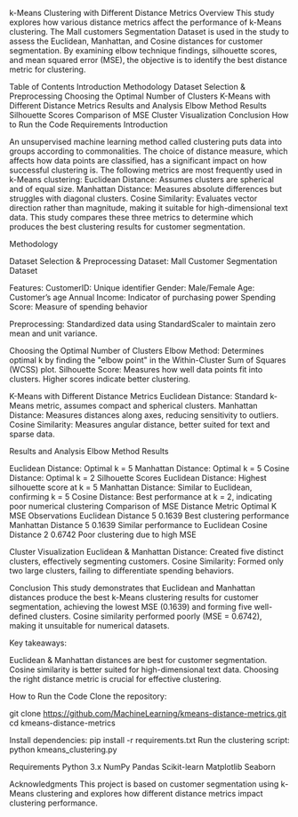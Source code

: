 k-Means Clustering with Different Distance Metrics
Overview
This study explores how various distance metrics affect the performance of k-Means clustering.  The Mall customers Segmentation Dataset is used in the study to assess the Euclidean, Manhattan, and Cosine distances for customer segmentation.  By examining elbow technique findings, silhouette scores, and mean squared error (MSE), the objective is to identify the best distance metric for clustering.

Table of Contents
Introduction
Methodology
Dataset Selection & Preprocessing
Choosing the Optimal Number of Clusters
K-Means with Different Distance Metrics
Results and Analysis
Elbow Method Results
Silhouette Scores
Comparison of MSE
Cluster Visualization
Conclusion
How to Run the Code
Requirements
Introduction

An unsupervised machine learning method called clustering puts data into groups according to commonalities.  The choice of distance measure, which affects how data points are classified, has a significant impact on how successful clustering is.  The following metrics are most frequently used in k-Means clustering:
Euclidean Distance: Assumes clusters are spherical and of equal size.
Manhattan Distance: Measures absolute differences but struggles with diagonal clusters.
Cosine Similarity: Evaluates vector direction rather than magnitude, making it suitable for high-dimensional text data.
This study compares these three metrics to determine which produces the best clustering results for customer segmentation.

Methodology

Dataset Selection & Preprocessing
Dataset: Mall Customer Segmentation Dataset

Features:
CustomerID: Unique identifier
Gender: Male/Female
Age: Customer’s age
Annual Income: Indicator of purchasing power
Spending Score: Measure of spending behavior

Preprocessing:
Standardized data using StandardScaler to maintain zero mean and unit variance.

Choosing the Optimal Number of Clusters
Elbow Method: Determines optimal k by finding the "elbow point" in the Within-Cluster Sum of Squares (WCSS) plot.
Silhouette Score: Measures how well data points fit into clusters. Higher scores indicate better clustering.

K-Means with Different Distance Metrics
Euclidean Distance: Standard k-Means metric, assumes compact and spherical clusters.
Manhattan Distance: Measures distances along axes, reducing sensitivity to outliers.
Cosine Similarity: Measures angular distance, better suited for text and sparse data.

Results and Analysis
Elbow Method Results

Euclidean Distance: Optimal k = 5
Manhattan Distance: Optimal k = 5
Cosine Distance: Optimal k = 2
Silhouette Scores
Euclidean Distance: Highest silhouette score at k = 5
Manhattan Distance: Similar to Euclidean, confirming k = 5
Cosine Distance: Best performance at k = 2, indicating poor numerical clustering
Comparison of MSE
Distance Metric	Optimal K	MSE	Observations
Euclidean Distance	5	0.1639	Best clustering performance
Manhattan Distance	5	0.1639	Similar performance to Euclidean
Cosine Distance	2	0.6742	Poor clustering due to high MSE

Cluster Visualization
Euclidean & Manhattan Distance: Created five distinct clusters, effectively segmenting customers.
Cosine Similarity: Formed only two large clusters, failing to differentiate spending behaviors.

Conclusion
This study demonstrates that Euclidean and Manhattan distances produce the best k-Means clustering results for customer segmentation, achieving the lowest MSE (0.1639) and forming five well-defined clusters. Cosine similarity performed poorly (MSE = 0.6742), making it unsuitable for numerical datasets.

Key takeaways:

Euclidean & Manhattan distances are best for customer segmentation.
Cosine similarity is better suited for high-dimensional text data.
Choosing the right distance metric is crucial for effective clustering.

How to Run the Code
Clone the repository:

git clone https://github.com/MachineLearning/kmeans-distance-metrics.git
cd kmeans-distance-metrics

Install dependencies:
pip install -r requirements.txt
Run the clustering script:
python kmeans_clustering.py

Requirements
Python 3.x
NumPy
Pandas
Scikit-learn
Matplotlib
Seaborn

Acknowledgments
This project is based on customer segmentation using k-Means clustering and explores how different distance metrics impact clustering performance.
